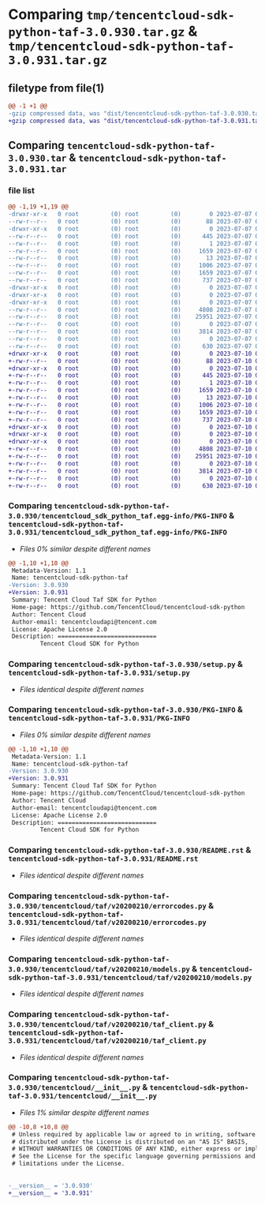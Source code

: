 # Comparing `tmp/tencentcloud-sdk-python-taf-3.0.930.tar.gz` & `tmp/tencentcloud-sdk-python-taf-3.0.931.tar.gz`

## filetype from file(1)

```diff
@@ -1 +1 @@
-gzip compressed data, was "dist/tencentcloud-sdk-python-taf-3.0.930.tar", last modified: Fri Jul  7 00:31:51 2023, max compression
+gzip compressed data, was "dist/tencentcloud-sdk-python-taf-3.0.931.tar", last modified: Mon Jul 10 00:52:00 2023, max compression
```

## Comparing `tencentcloud-sdk-python-taf-3.0.930.tar` & `tencentcloud-sdk-python-taf-3.0.931.tar`

### file list

```diff
@@ -1,19 +1,19 @@
-drwxr-xr-x   0 root         (0) root         (0)        0 2023-07-07 00:31:51.000000 tencentcloud-sdk-python-taf-3.0.930/
--rw-r--r--   0 root         (0) root         (0)       88 2023-07-07 00:31:51.000000 tencentcloud-sdk-python-taf-3.0.930/setup.cfg
-drwxr-xr-x   0 root         (0) root         (0)        0 2023-07-07 00:31:51.000000 tencentcloud-sdk-python-taf-3.0.930/tencentcloud_sdk_python_taf.egg-info/
--rw-r--r--   0 root         (0) root         (0)      445 2023-07-07 00:31:51.000000 tencentcloud-sdk-python-taf-3.0.930/tencentcloud_sdk_python_taf.egg-info/SOURCES.txt
--rw-r--r--   0 root         (0) root         (0)        1 2023-07-07 00:31:51.000000 tencentcloud-sdk-python-taf-3.0.930/tencentcloud_sdk_python_taf.egg-info/dependency_links.txt
--rw-r--r--   0 root         (0) root         (0)     1659 2023-07-07 00:31:51.000000 tencentcloud-sdk-python-taf-3.0.930/tencentcloud_sdk_python_taf.egg-info/PKG-INFO
--rw-r--r--   0 root         (0) root         (0)       13 2023-07-07 00:31:51.000000 tencentcloud-sdk-python-taf-3.0.930/tencentcloud_sdk_python_taf.egg-info/top_level.txt
--rw-r--r--   0 root         (0) root         (0)     1006 2023-07-07 00:31:51.000000 tencentcloud-sdk-python-taf-3.0.930/setup.py
--rw-r--r--   0 root         (0) root         (0)     1659 2023-07-07 00:31:51.000000 tencentcloud-sdk-python-taf-3.0.930/PKG-INFO
--rw-r--r--   0 root         (0) root         (0)      737 2023-07-07 00:31:51.000000 tencentcloud-sdk-python-taf-3.0.930/README.rst
-drwxr-xr-x   0 root         (0) root         (0)        0 2023-07-07 00:31:51.000000 tencentcloud-sdk-python-taf-3.0.930/tencentcloud/
-drwxr-xr-x   0 root         (0) root         (0)        0 2023-07-07 00:31:51.000000 tencentcloud-sdk-python-taf-3.0.930/tencentcloud/taf/
-drwxr-xr-x   0 root         (0) root         (0)        0 2023-07-07 00:31:51.000000 tencentcloud-sdk-python-taf-3.0.930/tencentcloud/taf/v20200210/
--rw-r--r--   0 root         (0) root         (0)     4808 2023-07-07 00:31:51.000000 tencentcloud-sdk-python-taf-3.0.930/tencentcloud/taf/v20200210/errorcodes.py
--rw-r--r--   0 root         (0) root         (0)    25951 2023-07-07 00:31:51.000000 tencentcloud-sdk-python-taf-3.0.930/tencentcloud/taf/v20200210/models.py
--rw-r--r--   0 root         (0) root         (0)        0 2023-07-07 00:31:51.000000 tencentcloud-sdk-python-taf-3.0.930/tencentcloud/taf/v20200210/__init__.py
--rw-r--r--   0 root         (0) root         (0)     3814 2023-07-07 00:31:51.000000 tencentcloud-sdk-python-taf-3.0.930/tencentcloud/taf/v20200210/taf_client.py
--rw-r--r--   0 root         (0) root         (0)        0 2023-07-07 00:31:51.000000 tencentcloud-sdk-python-taf-3.0.930/tencentcloud/taf/__init__.py
--rw-r--r--   0 root         (0) root         (0)      630 2023-07-07 00:31:51.000000 tencentcloud-sdk-python-taf-3.0.930/tencentcloud/__init__.py
+drwxr-xr-x   0 root         (0) root         (0)        0 2023-07-10 00:52:00.000000 tencentcloud-sdk-python-taf-3.0.931/
+-rw-r--r--   0 root         (0) root         (0)       88 2023-07-10 00:52:00.000000 tencentcloud-sdk-python-taf-3.0.931/setup.cfg
+drwxr-xr-x   0 root         (0) root         (0)        0 2023-07-10 00:52:00.000000 tencentcloud-sdk-python-taf-3.0.931/tencentcloud_sdk_python_taf.egg-info/
+-rw-r--r--   0 root         (0) root         (0)      445 2023-07-10 00:52:00.000000 tencentcloud-sdk-python-taf-3.0.931/tencentcloud_sdk_python_taf.egg-info/SOURCES.txt
+-rw-r--r--   0 root         (0) root         (0)        1 2023-07-10 00:52:00.000000 tencentcloud-sdk-python-taf-3.0.931/tencentcloud_sdk_python_taf.egg-info/dependency_links.txt
+-rw-r--r--   0 root         (0) root         (0)     1659 2023-07-10 00:52:00.000000 tencentcloud-sdk-python-taf-3.0.931/tencentcloud_sdk_python_taf.egg-info/PKG-INFO
+-rw-r--r--   0 root         (0) root         (0)       13 2023-07-10 00:52:00.000000 tencentcloud-sdk-python-taf-3.0.931/tencentcloud_sdk_python_taf.egg-info/top_level.txt
+-rw-r--r--   0 root         (0) root         (0)     1006 2023-07-10 00:52:00.000000 tencentcloud-sdk-python-taf-3.0.931/setup.py
+-rw-r--r--   0 root         (0) root         (0)     1659 2023-07-10 00:52:00.000000 tencentcloud-sdk-python-taf-3.0.931/PKG-INFO
+-rw-r--r--   0 root         (0) root         (0)      737 2023-07-10 00:52:00.000000 tencentcloud-sdk-python-taf-3.0.931/README.rst
+drwxr-xr-x   0 root         (0) root         (0)        0 2023-07-10 00:52:00.000000 tencentcloud-sdk-python-taf-3.0.931/tencentcloud/
+drwxr-xr-x   0 root         (0) root         (0)        0 2023-07-10 00:52:00.000000 tencentcloud-sdk-python-taf-3.0.931/tencentcloud/taf/
+drwxr-xr-x   0 root         (0) root         (0)        0 2023-07-10 00:52:00.000000 tencentcloud-sdk-python-taf-3.0.931/tencentcloud/taf/v20200210/
+-rw-r--r--   0 root         (0) root         (0)     4808 2023-07-10 00:52:00.000000 tencentcloud-sdk-python-taf-3.0.931/tencentcloud/taf/v20200210/errorcodes.py
+-rw-r--r--   0 root         (0) root         (0)    25951 2023-07-10 00:52:00.000000 tencentcloud-sdk-python-taf-3.0.931/tencentcloud/taf/v20200210/models.py
+-rw-r--r--   0 root         (0) root         (0)        0 2023-07-10 00:52:00.000000 tencentcloud-sdk-python-taf-3.0.931/tencentcloud/taf/v20200210/__init__.py
+-rw-r--r--   0 root         (0) root         (0)     3814 2023-07-10 00:52:00.000000 tencentcloud-sdk-python-taf-3.0.931/tencentcloud/taf/v20200210/taf_client.py
+-rw-r--r--   0 root         (0) root         (0)        0 2023-07-10 00:52:00.000000 tencentcloud-sdk-python-taf-3.0.931/tencentcloud/taf/__init__.py
+-rw-r--r--   0 root         (0) root         (0)      630 2023-07-10 00:52:00.000000 tencentcloud-sdk-python-taf-3.0.931/tencentcloud/__init__.py
```

### Comparing `tencentcloud-sdk-python-taf-3.0.930/tencentcloud_sdk_python_taf.egg-info/PKG-INFO` & `tencentcloud-sdk-python-taf-3.0.931/tencentcloud_sdk_python_taf.egg-info/PKG-INFO`

 * *Files 0% similar despite different names*

```diff
@@ -1,10 +1,10 @@
 Metadata-Version: 1.1
 Name: tencentcloud-sdk-python-taf
-Version: 3.0.930
+Version: 3.0.931
 Summary: Tencent Cloud Taf SDK for Python
 Home-page: https://github.com/TencentCloud/tencentcloud-sdk-python
 Author: Tencent Cloud
 Author-email: tencentcloudapi@tencent.com
 License: Apache License 2.0
 Description: ============================
         Tencent Cloud SDK for Python
```

### Comparing `tencentcloud-sdk-python-taf-3.0.930/setup.py` & `tencentcloud-sdk-python-taf-3.0.931/setup.py`

 * *Files identical despite different names*

### Comparing `tencentcloud-sdk-python-taf-3.0.930/PKG-INFO` & `tencentcloud-sdk-python-taf-3.0.931/PKG-INFO`

 * *Files 0% similar despite different names*

```diff
@@ -1,10 +1,10 @@
 Metadata-Version: 1.1
 Name: tencentcloud-sdk-python-taf
-Version: 3.0.930
+Version: 3.0.931
 Summary: Tencent Cloud Taf SDK for Python
 Home-page: https://github.com/TencentCloud/tencentcloud-sdk-python
 Author: Tencent Cloud
 Author-email: tencentcloudapi@tencent.com
 License: Apache License 2.0
 Description: ============================
         Tencent Cloud SDK for Python
```

### Comparing `tencentcloud-sdk-python-taf-3.0.930/README.rst` & `tencentcloud-sdk-python-taf-3.0.931/README.rst`

 * *Files identical despite different names*

### Comparing `tencentcloud-sdk-python-taf-3.0.930/tencentcloud/taf/v20200210/errorcodes.py` & `tencentcloud-sdk-python-taf-3.0.931/tencentcloud/taf/v20200210/errorcodes.py`

 * *Files identical despite different names*

### Comparing `tencentcloud-sdk-python-taf-3.0.930/tencentcloud/taf/v20200210/models.py` & `tencentcloud-sdk-python-taf-3.0.931/tencentcloud/taf/v20200210/models.py`

 * *Files identical despite different names*

### Comparing `tencentcloud-sdk-python-taf-3.0.930/tencentcloud/taf/v20200210/taf_client.py` & `tencentcloud-sdk-python-taf-3.0.931/tencentcloud/taf/v20200210/taf_client.py`

 * *Files identical despite different names*

### Comparing `tencentcloud-sdk-python-taf-3.0.930/tencentcloud/__init__.py` & `tencentcloud-sdk-python-taf-3.0.931/tencentcloud/__init__.py`

 * *Files 1% similar despite different names*

```diff
@@ -10,8 +10,8 @@
 # Unless required by applicable law or agreed to in writing, software
 # distributed under the License is distributed on an "AS IS" BASIS,
 # WITHOUT WARRANTIES OR CONDITIONS OF ANY KIND, either express or implied.
 # See the License for the specific language governing permissions and
 # limitations under the License.
 
 
-__version__ = '3.0.930'
+__version__ = '3.0.931'
```

